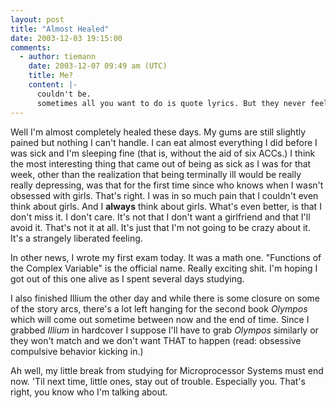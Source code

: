 ```yaml
---
layout: post
title: "Almost Healed"
date: 2003-12-03 19:15:00
comments:
  - author: tiemann
    date: 2003-12-07 09:49 am (UTC)
    title: Me?
    content: |-
      couldn't be.
      sometimes all you want to do is quote lyrics. But they never feel the same in review. A journal isn't there for intellectual competition. Last night we were at coreys house for leafs game. but his uncles were there so I had to sit on a table. good ol' corey.
---
```


Well I'm almost completely healed these days. My gums are still slightly pained but nothing I can't handle. I can eat almost everything I did before I was sick and I'm sleeping fine (that is, without the aid of six ACCs.) I think the most interesting thing that came out of being as sick as I was for that week, other than the realization that being terminally ill would be really really depressing, was that for the first time since who knows when I wasn't obsessed with girls. That's right. I was in so much pain that I couldn't even think about girls. And I <b>always</b> think about girls. What's even better, is that I don't miss it. I don't care. It's not that I don't want a girlfriend and that I'll avoid it. That's not it at all. It's just that I'm not going to be crazy about it. It's a strangely liberated feeling.

<!--more-->

In other news, I wrote my first exam today. It was a math one. "Functions of the Complex Variable" is the official name. Really exciting shit. I'm hoping I got out of this one alive as I spent several days studying.

I also finished Illium the other day and while there is some closure on some of the story arcs, there's a lot left hanging for the second book <i>Olympos</i> which will come out sometime between now and the end of time. Since I grabbed <i>Illium</i> in hardcover I suppose I'll have to grab <i>Olympos</i> similarly or they won't match and we don't want THAT to happen (read: obsessive compulsive behavior kicking in.)

Ah well, my little break from studying for Microprocessor Systems must end now. 'Til next time, little ones, stay out of trouble. Especially you. That's right, you know who I'm talking about.
